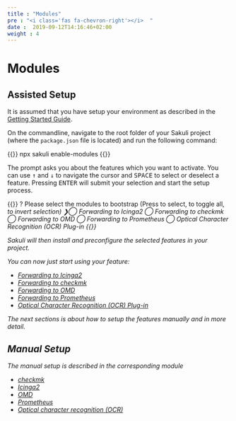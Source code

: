 ```yaml
---
title : "Modules"
pre : "<i class='fas fa-chevron-right'></i>  "
date :  2019-09-12T14:16:46+02:00
weight : 4
---
```


# Modules

## Assisted Setup

It is assumed that you have setup your environment as described in the [Getting Started Guide](/docs/getting-started).

On the commandline, navigate to the root folder of your Sakuli project (where the `package.json` file is located) and run the following command:

{{<highlight bash>}}
npx sakuli enable-modules
{{</highlight>}}

The prompt asks you about the features which you want to activate. You can use <kbd>↑</kbd> and <kbd>↓</kbd> to navigate the cursor and <kbd>SPACE</kbd> to select or deselect a feature. Pressing <kbd>ENTER</kbd> will submit your selection and start the setup process.

{{<highlight bash>}}
? Please select the modules to bootstrap (Press <space> to select, <a> to toggle all, <i> to invert selection)
❯◯ Forwarding to Icinga2
 ◯ Forwarding to checkmk
 ◯ Forwarding to OMD
 ◯ Forwarding to Prometheus
 ◯ Optical Character Recognition (OCR) Plug-in
{{</highlight>}}

Sakuli will then install and preconfigure the selected features in your project.

You can now just start using your feature:

- [Forwarding to Icinga2](/docs/modules/icinga/)
- [Forwarding to checkmk](/docs/modules/check/)
- [Forwarding to OMD](/docs/modules/omd/)
- [Forwarding to Prometheus](/docs/modules/prometheus/)
- [Optical Character Recognition (OCR) Plug-in](/docs/modules/ocr)

The next sections is about how to setup the features manually and in more detail.

## Manual Setup

The manual setup is described in the corresponding module

- [checkmk](check)
- [Icinga2](icinga)
- [OMD](omd)
- [Prometheus](prometheus)
- [Optical character recognition (OCR)](ocr)
